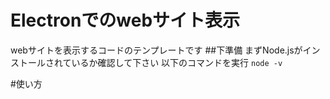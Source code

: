 # Electronでのwebサイト表示
webサイトを表示するコードのテンプレートです
##下準備
まずNode.jsがインストールされているか確認して下さい
以下のコマンドを実行
`node -v `

#使い方

